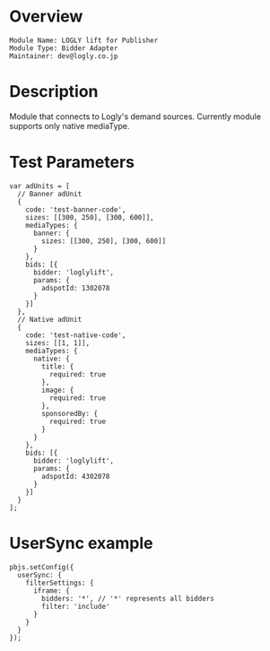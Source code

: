 # Overview
```
Module Name: LOGLY lift for Publisher
Module Type: Bidder Adapter
Maintainer: dev@logly.co.jp
```

# Description
Module that connects to Logly's demand sources.
Currently module supports only native mediaType.

# Test Parameters
```
var adUnits = [
  // Banner adUnit
  {
    code: 'test-banner-code',
    sizes: [[300, 250], [300, 600]],
    mediaTypes: {
      banner: {
        sizes: [[300, 250], [300, 600]]
      }
    },
    bids: [{
      bidder: 'loglylift',
      params: {
        adspotId: 1302078
      }
    }]
  },
  // Native adUnit
  {
    code: 'test-native-code',
    sizes: [[1, 1]],
    mediaTypes: {
      native: {
        title: {
          required: true
        },
        image: {
          required: true
        },
        sponsoredBy: {
          required: true
        }
      }
    },
    bids: [{
      bidder: 'loglylift',
      params: {
        adspotId: 4302078
      }
    }]
  }
];
```

# UserSync example

```
pbjs.setConfig({
  userSync: {
    filterSettings: {
      iframe: {
        bidders: '*', // '*' represents all bidders
        filter: 'include'
      }
    }
  }
});
```
